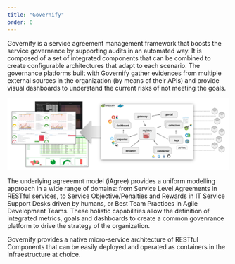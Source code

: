 ```yaml
---
title: "Governify"
order: 0
---
```

Governify is a service agreement management framework that boosts  the service governance by supporting audits in an automated way. It is composed of a set of integrated components that can be combined to create configurable  architectures that adapt to each scenario. The governance platforms built with Governify gather evidences from multiple external sources in the organization (by means of their APIs) and provide visual dashboards to understand the current risks of not meeting the goals.

![Governify Overview](../images/about/gov-overview.png) 

The underlying agreeemnt model (iAgree) provides a uniform modelling approach in a wide range of domains: from Service Level Agreements in RESTful services, to Service Objective/Penalties and Rewards in IT Service Support Desks driven by humans, or Best Team Practices in Agile Development Teams. These holistic capabilities allow the definition of integrated metrics, goals and dashboards to create a common govenrance platform to drive the strategy of the organization. 

Governify provides a native micro-service architecture of RESTful Components that can be easily deployed and operated as containers in the infraestructure at choice.
